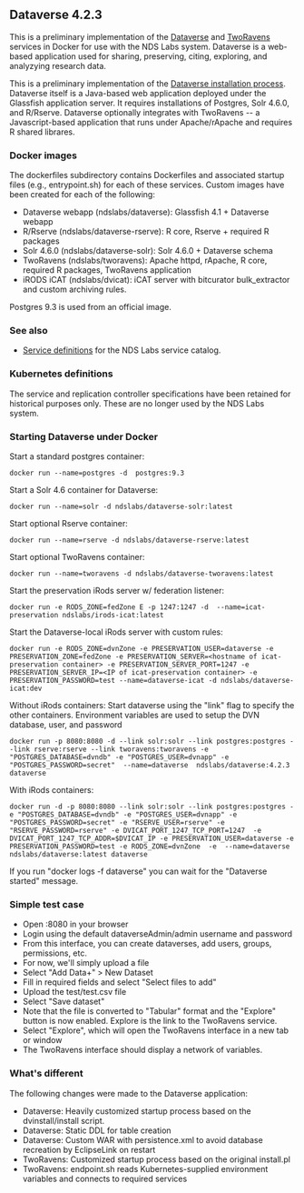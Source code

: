 ## Dataverse 4.2.3

This is a preliminary implementation of the [Dataverse](http://dataverse.org/) and [TwoRavens](http://datascience.iq.harvard.edu/about-tworavens) services in Docker for use with the NDS Labs system. Dataverse is a web-based application used for sharing, preserving, citing, exploring, and analyzying research data. 

This is a preliminary implementation of the [Dataverse installation process](http://guides.dataverse.org/en/latest/installation/). Dataverse itself is a Java-based web application deployed under the Glassfish application server. It requires installations of Postgres, Solr 4.6.0, and R/Rserve. Dataverse optionally integrates with TwoRavens -- a Javascript-based application that runs under Apache/rApache and requires R shared librares.

### Docker images
The dockerfiles subdirectory contains Dockerfiles and associated startup files (e.g., entrypoint.sh) for each of these services. Custom images have been created for each of the following:

* Dataverse webapp (ndslabs/dataverse): Glassfish 4.1 + Dataverse webapp
* R/Rserve (ndslabs/dataverse-rserve): R core, Rserve + required R packages
* Solr 4.6.0 (ndslabs/dataverse-solr): Solr 4.6.0 + Dataverse schema
* TwoRavens (ndslabs/tworavens): Apache httpd, rApache, R core, required R packages, TwoRavens application
* iRODS iCAT (ndslabs/dvicat): iCAT server with bitcurator bulk_extractor and custom archiving rules.

Postgres 9.3 is used from an official image. 

### See also

* [Service definitions](https://github.com/nds-org/ndslabs-specs/tree/master/dataverse) for the NDS Labs service catalog.


### Kubernetes definitions

The service and replication controller specifications have been retained for historical purposes only.  These are no longer used by the NDS Labs system.


### Starting Dataverse under Docker


Start a standard postgres container:
```
docker run --name=postgres -d  postgres:9.3
```

Start a Solr 4.6 container for Dataverse:
```
docker run --name=solr -d ndslabs/dataverse-solr:latest
```

Start optional Rserve container:
```
docker run --name=rserve -d ndslabs/dataverse-rserve:latest
```

Start optional TwoRavens container:
```
docker run --name=tworavens -d ndslabs/dataverse-tworavens:latest
```

Start the preservation iRods server w/ federation listener:
```
docker run -e RODS_ZONE=fedZone E -p 1247:1247 -d  --name=icat-preservation ndslabs/irods-icat:latest
```

Start the Dataverse-local iRods server with custom rules:
```
docker run -e RODS_ZONE=dvnZone -e PRESERVATION_USER=dataverse -e PRESERVATION_ZONE=fedZone -e PRESERVATION_SERVER=<hostname of icat-preservation container> -e PRESERVATION_SERVER_PORT=1247 -e PRESERVATION_SERVER_IP=<IP of icat-preservation container> -e PRESERVATION_PASSWORD=test --name=dataverse-icat -d ndslabs/dataverse-icat:dev
```


Without iRods containers: Start dataverse using the "link" flag to specify the other containers. Environment variables are used to setup the DVN database, user, and password
```
docker run -p 8080:8080 -d --link solr:solr --link postgres:postgres --link rserve:rserve --link tworavens:tworavens -e "POSTGRES_DATABASE=dvndb" -e "POSTGRES_USER=dvnapp" -e "POSTGRES_PASSWORD=secret"  --name=dataverse  ndslabs/dataverse:4.2.3 dataverse
```

With iRods containers:
```
docker run -d -p 8080:8080 --link solr:solr --link postgres:postgres -e "POSTGRES_DATABASE=dvndb" -e "POSTGRES_USER=dvnapp" -e "POSTGRES_PASSWORD=secret" -e "RSERVE_USER=rserve" -e "RSERVE_PASSWORD=rserve" -e DVICAT_PORT_1247_TCP_PORT=1247  -e DVICAT_PORT_1247_TCP_ADDR=$DVICAT_IP -e PRESERVATION_USER=dataverse -e PRESERVATION_PASSWORD=test -e RODS_ZONE=dvnZone  -e  --name=dataverse  ndslabs/dataverse:latest dataverse
```


If you run "docker logs -f dataverse" you can wait for the "Dataverse started" message.


### Simple test case
* Open <host>:8080 in your browser
* Login using the default dataverseAdmin/admin username and password
* From this interface, you can create dataverses, add users, groups, permissions, etc. 
* For now, we'll simply upload a file
* Select "Add Data+" > New Dataset
* Fill in required fields and select "Select files to add"
* Upload the test/test.csv file
* Select "Save dataset"
* Note that the file is converted to "Tabular" format and the "Explore" button is now enabled. Explore is the link to the TwoRavens service.
* Select "Explore", which will open the TwoRavens interface in a new tab or window
* The TwoRavens interface should display a network of variables.


### What's different
The following changes were made to the Dataverse application:
* Dataverse: Heavily customized startup process based on the dvinstall/install script.
* Dataverse: Static DDL for table creation
* Dataverse: Custom WAR with persistence.xml to avoid database recreation by EclipseLink on restart
* TwoRavens: Customized startup process based on the original install.pl
* TwoRavens: endpoint.sh reads Kubernetes-supplied environment variables and connects to required services
